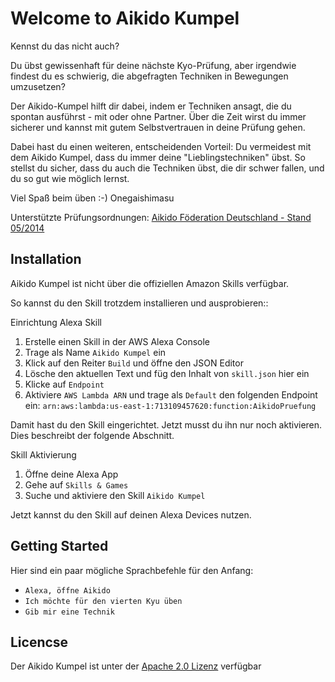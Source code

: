# Welcome to Aikido Kumpel

Kennst du das nicht auch?

Du übst gewissenhaft für deine nächste Kyo-Prüfung, aber irgendwie findest du es schwierig, die abgefragten Techniken in Bewegungen umzusetzen?

Der Aikido-Kumpel hilft dir dabei, indem er Techniken ansagt, die du spontan ausführst - mit oder ohne Partner. Über die Zeit wirst du immer sicherer und kannst mit gutem Selbstvertrauen in deine Prüfung gehen.

Dabei hast du einen weiteren, entscheidenden Vorteil: Du vermeidest mit dem Aikido Kumpel, dass du immer deine "Lieblingstechniken" übst. So stellst du sicher, dass du auch die Techniken übst, die dir schwer fallen, und du so gut wie möglich lernst.

Viel Spaß beim üben :-)
Onegaishimasu

Unterstützte Prüfungsordnungen:
[Aikido Föderation Deutschland - Stand 05/2014](https://www.aikido-foederation.de/wp-content/uploads/AFD-Pruefungsordnung-052014.pdf) 


## Installation

Aikido Kumpel ist nicht über die offiziellen Amazon Skills verfügbar.

So kannst du den Skill trotzdem installieren und ausprobieren::

Einrichtung Alexa Skill
1. Erstelle einen Skill in der AWS Alexa Console
2. Trage als Name `Aikido Kumpel` ein
3. Klick auf den Reiter `Build` und öffne den JSON Editor
4. Lösche den aktuellen Text und füg den Inhalt von `skill.json` hier ein
5. Klicke auf `Endpoint`
6. Aktiviere `AWS Lambda ARN` und trage als `Default` den folgenden Endpoint ein: `arn:aws:lambda:us-east-1:713109457620:function:AikidoPruefung`

Damit hast du den Skill eingerichtet. Jetzt musst du ihn nur noch aktivieren.
Dies beschreibt der folgende Abschnitt.

Skill Aktivierung
1. Öffne deine Alexa App 
2. Gehe auf `Skills & Games`
3. Suche und aktiviere den Skill `Aikido Kumpel`

Jetzt kannst du den Skill auf deinen Alexa Devices nutzen.


## Getting Started

Hier sind ein paar mögliche Sprachbefehle für den Anfang:

* `Alexa, öffne Aikido` 
* `Ich möchte für den vierten Kyu üben`
* `Gib mir eine Technik`


## Licencse 

Der Aikido Kumpel ist unter der [Apache 2.0 Lizenz](https://www.apache.org/licenses/LICENSE-2.0) verfügbar
